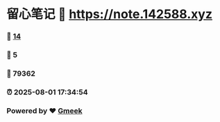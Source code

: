 # 留心笔记 :link: https://note.142588.xyz 
### :page_facing_up: [14](https://note.142588.xyz/tag.html) 
### :speech_balloon: 5 
### :hibiscus: 79362 
### :alarm_clock: 2025-08-01 17:34:54 
### Powered by :heart: [Gmeek](https://github.com/Meekdai/Gmeek)
